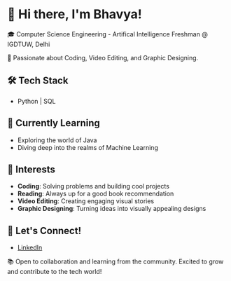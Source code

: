 # 👋 Hi there, I'm Bhavya!

🎓 Computer Science Engineering - Artifical Intelligence Freshman @ IGDTUW, Delhi

🚀 Passionate about Coding, Video Editing, and Graphic Designing.

## 🛠️ Tech Stack
- Python | SQL 

## 🌱 Currently Learning
- Exploring the world of Java
- Diving deep into the realms of Machine Learning

## 🚀 Interests
- **Coding**: Solving problems and building cool projects
- **Reading**: Always up for a good book recommendation
- **Video Editing**: Creating engaging visual stories
- **Graphic Designing**: Turning ideas into visually appealing designs

## 🤝 Let's Connect!
- [LinkedIn](https://www.linkedin.com/in/bhavya-b4ab78287/)

📚 Open to collaboration and learning from the community. Excited to grow and contribute to the tech world!

